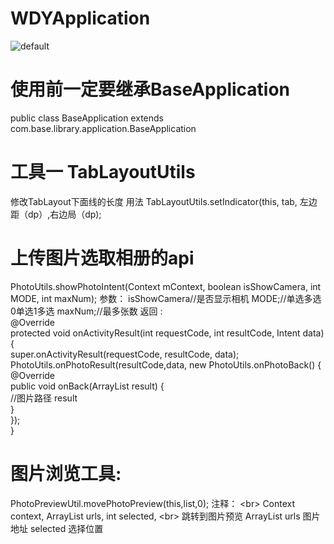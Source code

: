 # WDYApplication
![default](https://cloud.githubusercontent.com/assets/9795249/26715147/1b94607c-47a7-11e7-92dd-81494f8dbc7f.jpeg)
# 使用前一定要继承BaseApplication
public class BaseApplication extends com.base.library.application.BaseApplication 

# 工具一 TabLayoutUtils
修改TabLayout下面线的长度
用法 TabLayoutUtils.setIndicator(this, tab, 左边距（dp）,右边局（dp);
# 上传图片选取相册的api
PhotoUtils.showPhotoIntent(Context mContext, boolean isShowCamera, int MODE, int maxNum);
参数：
isShowCamera//是否显示相机 
MODE;//单选多选0单选1多选 
maxNum;//最多张数
返回 :
<br> @Override
<br> protected void onActivityResult(int requestCode, int resultCode, Intent data) {
<br> super.onActivityResult(requestCode, resultCode, data);
<br> PhotoUtils.onPhotoResult(resultCode,data, new PhotoUtils.onPhotoBack() {
<br> @Override
<br> public void onBack(ArrayList<String> result) {
<br> //图片路径 result
<br> }
<br> });
<br> }
# 图片浏览工具:
PhotoPreviewUtil.movePhotoPreview(this,list,0);
注释：
\<br> Context context, ArrayList<String> urls, int selected,
\<br> 跳转到图片预览 ArrayList<String> urls 图片地址 selected 选择位置
